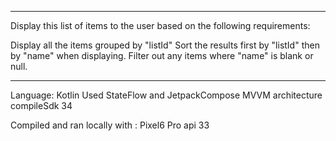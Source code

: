 *******************************
Display this list of items to the user based on the following requirements:

Display all the items grouped by "listId"
Sort the results first by "listId" then by "name" when displaying.
Filter out any items where "name" is blank or null.
******************************
Language: Kotlin
Used StateFlow and JetpackCompose
MVVM architecture
compileSdk 34

Compiled and ran locally with : Pixel6 Pro api 33 

